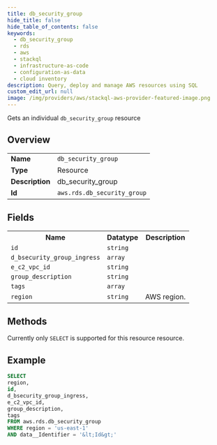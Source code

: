 ```yaml
---
title: db_security_group
hide_title: false
hide_table_of_contents: false
keywords:
  - db_security_group
  - rds
  - aws
  - stackql
  - infrastructure-as-code
  - configuration-as-data
  - cloud inventory
description: Query, deploy and manage AWS resources using SQL
custom_edit_url: null
image: /img/providers/aws/stackql-aws-provider-featured-image.png
---
```

Gets an individual <code>db_security_group</code> resource

## Overview
<table><tbody>
<tr><td><b>Name</b></td><td><code>db_security_group</code></td></tr>
<tr><td><b>Type</b></td><td>Resource</td></tr>
<tr><td><b>Description</b></td><td>db_security_group</td></tr>
<tr><td><b>Id</b></td><td><code>aws.rds.db_security_group</code></td></tr>
</tbody></table>

## Fields
<table><tbody>
<tr><th>Name</th><th>Datatype</th><th>Description</th></tr>
<tr><td><code>id</code></td><td><code>string</code></td><td></td></tr>
<tr><td><code>d_bsecurity_group_ingress</code></td><td><code>array</code></td><td></td></tr>
<tr><td><code>e_c2_vpc_id</code></td><td><code>string</code></td><td></td></tr>
<tr><td><code>group_description</code></td><td><code>string</code></td><td></td></tr>
<tr><td><code>tags</code></td><td><code>array</code></td><td></td></tr>
<tr><td><code>region</code></td><td><code>string</code></td><td>AWS region.</td></tr>

</tbody></table>

## Methods
Currently only <code>SELECT</code> is supported for this resource resource.





## Example
```sql
SELECT
region,
id,
d_bsecurity_group_ingress,
e_c2_vpc_id,
group_description,
tags
FROM aws.rds.db_security_group
WHERE region = 'us-east-1'
AND data__Identifier = '&lt;Id&gt;'
```
